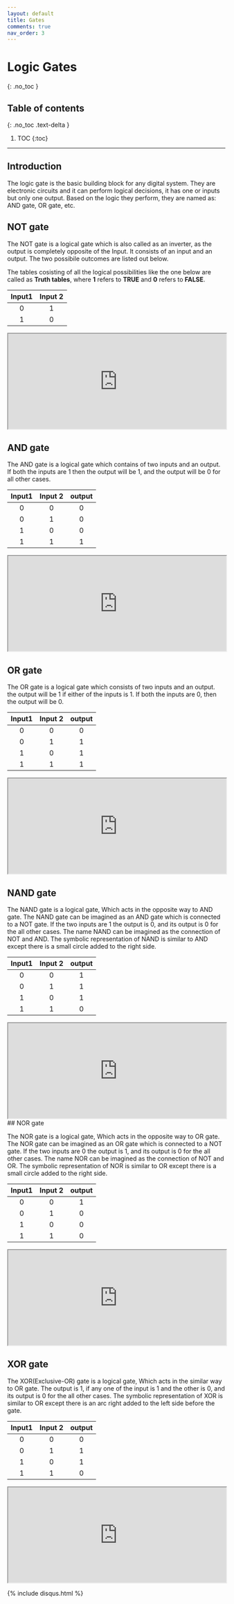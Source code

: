 ```yaml
---
layout: default
title: Gates
comments: true
nav_order: 3
---
```

# Logic Gates
{: .no_toc }


## Table of contents
{: .no_toc .text-delta }

1. TOC
{:toc}

---


## Introduction


The logic gate is the basic building block for any digital system. 
They are electronic circuits and it can perform logical decisions, it has one or inputs but only one output. Based on the logic they perform, they are named as: AND gate, OR gate, etc.

## NOT gate

The NOT gate is a logical gate which is also called as an inverter, as the output is completely opposite of the Input. It consists of an input and an output. The two possibile outcomes are listed out below.

The tables cosisting of all the logical possibilities like the one below are called as **Truth tables**, where **1** refers to **TRUE** and **0** refers to **FALSE**.

| Input1       | Input 2      |
|:------------:|:------------:|
| 0            | 1            | 
| 1            | 0            | 


<iframe width="100%" height="220px" src="https://circuitverse.org/simulator/embed/738" id="projectPreview" scrolling="no" webkitAllowFullScreen mozAllowFullScreen allowFullScreen> </iframe>

## AND gate

The AND gate is a logical gate which contains of two inputs and an output. If both the inputs are 1 then the output will be 1, and the output will be 0 for all other cases.

| Input1       | Input 2      | output |
|:------------:|:------------:|:------:|
| 0            | 0            | 0      |
| 0            | 1            | 0      |
| 1            | 0            | 0      |
| 1            | 1            | 1      |

<iframe width="100%" height="220px" src="https://circuitverse.org/simulator/embed/734" id="projectPreview" scrolling="no" webkitAllowFullScreen mozAllowFullScreen allowFullScreen> </iframe>



## OR gate

The OR gate is a logical gate which consists of two inputs and an output. the output will be 1 if either of the inputs is 1. If both the inputs are 0, then the output will be 0.

| Input1       | Input 2      | output |
|:------------:|:------------:|:------:|
| 0            | 0            | 0      |
| 0            | 1            | 1      |
| 1            | 0            | 1      |
| 1            | 1            | 1      |

<iframe width="100%" height="220px"  src="https://circuitverse.org/simulator/embed/737" id="projectPreview" scrolling="no" webkitAllowFullScreen mozAllowFullScreen allowFullScreen> </iframe>

## NAND gate

The NAND gate is a logical gate, Which acts in the opposite way to AND gate. The NAND gate can be imagined as an AND gate which is connected to a NOT gate. If the two inputs are 1 the output is 0, and its output is 0 for the all other cases. The name NAND can be imagined as the connection of NOT and AND.
The symbolic representation of NAND is similar to AND except there is a small circle added to the right side.

| Input1       | Input 2      | output |
|:------------:|:------------:|:------:|
| 0            | 0            | 1      |
| 0            | 1            | 1      |
| 1            | 0            | 1      |
| 1            | 1            | 0      |

<iframe width="100%" height="220px" src="https://circuitverse.org/simulator/embed/741" id="projectPreview" scrolling="no" webkitAllowFullScreen mozAllowFullScreen allowFullScreen> </iframe>
## NOR gate

The NOR gate is a logical gate, Which acts in the opposite way to OR gate. The NOR gate can be imagined as an OR gate which is connected to a NOT gate. If the two inputs are 0 the output is 1, and its output is 0 for the all other cases. The name NOR can be imagined as the connection of NOT and OR.
The symbolic representation of NOR is similar to OR except there is a small circle added to the right side.

| Input1       | Input 2      | output |
|:------------:|:------------:|:------:|
| 0            | 0            | 1      |
| 0            | 1            | 0      |
| 1            | 0            | 0      |
| 1            | 1            | 0      |

<iframe width="100%" height="220px" src="https://circuitverse.org/simulator/embed/742" id="projectPreview" scrolling="no" webkitAllowFullScreen mozAllowFullScreen allowFullScreen> </iframe>


## XOR gate

The XOR(Exclusive-OR) gate is a logical gate, Which acts in the similar way to OR gate. The output is 1, if any one of the input is 1 and the other is 0, and its output is 0 for the all other cases.
The symbolic representation of XOR is similar to OR except there is an arc right added to the left side before the gate.


| Input1       | Input 2      | output |
|:------------:|:------------:|:------:|
| 0            | 0            | 0      |
| 0            | 1            | 1      |
| 1            | 0            | 1      |
| 1            | 1            | 0      |

<iframe width="100%" height="220px" src="https://circuitverse.org/simulator/embed/740" id="projectPreview" scrolling="no" webkitAllowFullScreen mozAllowFullScreen allowFullScreen> </iframe>


{% include disqus.html %}
